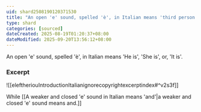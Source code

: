 ```yaml
---
uid: shard2508190120371530
title: "An open 'e' sound, spelled 'è', in Italian means 'third person..is'"
type: shard
categories: [sourced]
dateCreated: 2025-08-19T01:20:37+08:00
dateModified: 2025-09-20T13:56:12+08:00
---
```

An open 'e' sound, spelled 'è', in Italian means 'He is', 'She is', or, 'It is'.

### Excerpt
![[eleftheriouIntroductionItalianignorecopyrightexcerptindex#^v2s3f]]

While [[A weaker and closed 'e' sound in Italian means 'and'|a weaker and closed 'e' sound means and.]]